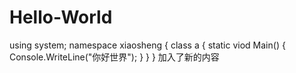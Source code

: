 # Hello-World
using system;
namespace xiaosheng
{
    class a
    {
       static viod Main()
       {
           Console.WriteLine("你好世界");
       }
    }
}
加入了新的内容
